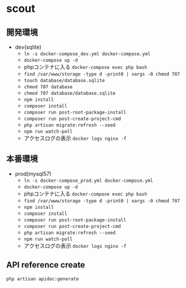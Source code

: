 # scout

## 開発環境

- dev(sqlite)
  - `ln -s docker-compose_dev.yml docker-compose.yml`
  - `docker-compose up -d`
  - phpコンテナに入る `docker-compose exec php bash`
  - `find /var/www/storage -type d -print0 | xargs -0 chmod 707`
  - `touch database/database.sqlite`
  - `chmod 707 database`
  - `chmod 707 database/database.sqlite`
  - `npm install`
  - `composer install`
  - `composer run post-root-package-install`
  - `composer run post-create-project-cmd`
  - `php artisan migrate:refresh --seed`
  - `npm run watch-poll`
  - アクセスログの表示 `docker logs nginx -f`


## 本番環境
- prod(mysql57)
  - `ln -s docker-compose_prod.yml docker-compose.yml`
  - `docker-compose up -d`
  - phpコンテナに入る `docker-compose exec php bash`
  - `find /var/www/storage -type d -print0 | xargs -0 chmod 707`
  - `npm install`
  - `composer install`
  - `composer run post-root-package-install`
  - `composer run post-create-project-cmd`
  - `php artisan migrate:refresh --seed`
  - `npm run watch-poll`
  - アクセスログの表示 `docker logs nginx -f`

## API reference create

```bash
php artisan apidoc:generate
```
